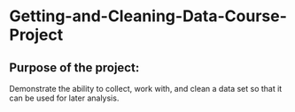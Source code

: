 # Getting-and-Cleaning-Data-Course-Project

## Purpose of the project: 
Demonstrate the ability to collect, work with, and clean a data set so that it can be used for later analysis. 
